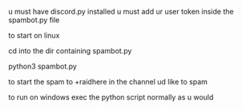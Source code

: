 u must have discord.py installed
u must add ur user token inside the spambot.py file

to start on linux

cd into the dir containing spambot.py

python3 spambot.py

to start the spam to +raidhere in the channel ud like to spam

to run on windows exec the python script normally as u would
